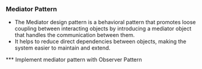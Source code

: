 ### Mediator Pattern

- The Mediator design pattern is a behavioral pattern that promotes loose coupling between interacting objects by introducing a mediator object that handles the communication between them. 
- It helps to reduce direct dependencies between objects, making the system easier to maintain and extend.

*** Implement mediator pattern with Observer Pattern